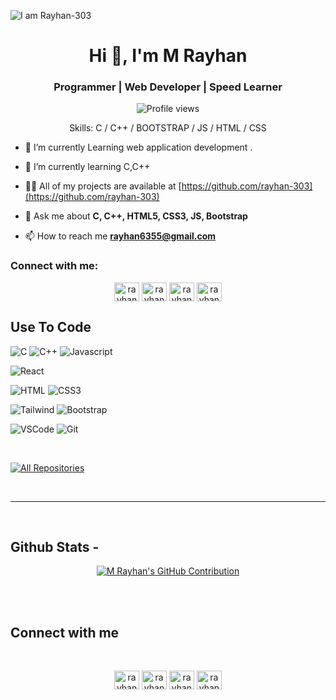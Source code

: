 ![I am Rayhan-303](https://ibb.co.com/DVd4C66)

<h1 align="center">Hi 👋, I'm M Rayhan</h1>
<h3 align="center">Programmer | Web Developer | Speed Learner</h3>


<div align="center">

![Profile views](https://komarev.com/ghpvc/?username=rayhan-303&color=orange)

Skills: C / C++ / BOOTSTRAP / JS / HTML / CSS

</div>

- 🔭 I’m currently Learning web application development .

- 🌱 I’m currently learning C,C++

- 👨‍💻 All of my projects are available at [https://github.com/rayhan-303](https://github.com/rayhan-303)
  
- 💬 Ask me about **C, C++, HTML5, CSS3, JS, Bootstrap**

- 📫 How to reach me **rayhan6355@gmail.com**

<h3 align="left">Connect with me:</h3>

<p align="center">
<a href="https://www.facebook.com/m.raihan303" target="#"><img align="center" src="https://raw.githubusercontent.com/rahuldkjain/github-profile-readme-generator/master/src/images/icons/Social/facebook.svg" alt="rayhan-303" height="30" width="40" /></a>
<a href="https://x.com/rayhan-303" target="#"><img align="center" src="https://raw.githubusercontent.com/rahuldkjain/github-profile-readme-generator/master/src/images/icons/Social/twitter.svg" alt="rayhan-303" height="30" width="40" /></a>
<a href="https://www.linkedin.com/in/rayhan-303/" target="#"><img align="center" src="https://raw.githubusercontent.com/rahuldkjain/github-profile-readme-generator/master/src/images/icons/Social/linked-in-alt.svg" alt="rayhan-303" height="30" width="40" /></a>
<a href="https://www.instagram.com/rayhan-303/" target="#"><img align="center" src="https://raw.githubusercontent.com/rahuldkjain/github-profile-readme-generator/master/src/images/icons/Social/instagram.svg" alt="rayhan-303" height="30" width="40" /></a>
</p>

## Use To Code

![C](https://img.shields.io/badge/C-A8B9CC?style=for-the-badge&labelColor=black&logo=c&logoColor=A8B9CC)
![C++](https://img.shields.io/badge/C++-00599C?style=for-the-badge&labelColor=black&logo=c%2B%2B&logoColor=00599C)
![Javascript](https://img.shields.io/badge/Javascript-F0DB4F?style=for-the-badge&labelColor=black&logo=javascript&logoColor=F0DB4F)
<!--![Typescript](https://img.shields.io/badge/Typescript-007acc?style=for-the-badge&labelColor=black&logo=typescript&logoColor=007acc)-->
![React](https://img.shields.io/badge/-React-61DBFB?style=for-the-badge&labelColor=black&logo=react&logoColor=61DBFB)
<!--![React Native](https://img.shields.io/badge/React_Native-20232A?style=for-the-badge&logo=react&logoColor=61DAFB)-->
<!--![Next.js](https://img.shields.io/badge/next.js-000000?style=for-the-badge&logo=nextdotjs&logoColor=white)
![Nodejs](https://img.shields.io/badge/Nodejs-3C873A?style=for-the-badge&labelColor=black&logo=node.js&logoColor=3C873A)
![Express.js](https://img.shields.io/badge/Express.js-000000?style=for-the-badge&logo=express&logoColor=white)
![MongoDB](https://img.shields.io/badge/MongoDB-4EA94B?style=for-the-badge&logo=mongodb&logoColor=white)-->
![HTML](https://img.shields.io/badge/HTML5-E34F26?style=for-the-badge&logo=html5&logoColor=white)
![CSS3](https://img.shields.io/badge/CSS3-1572B6?style=for-the-badge&logo=css3&logoColor=white)
<!--![SASS Badge](https://img.shields.io/badge/Sass-CC6699?style=for-the-badge&logo=sass&logoColor=white)
![Ant-Design](https://img.shields.io/badge/AntDesign-0170FE?style=for-the-badge&logo=antdesign&logoColor=white)-->
![Tailwind](https://img.shields.io/badge/Tailwind_CSS-092749?style=for-the-badge&logo=tailwindcss&logoColor=06B6D4&labelColor=000000)
![Bootstrap](https://img.shields.io/badge/Bootstrap-563D7C?style=for-the-badge&logo=bootstrap&logoColor=white)
<!--![Strapi](https://img.shields.io/badge/strapi-2E7EEA?style=for-the-badge&logo=strapi&logoColor=white)
![Markdown](https://img.shields.io/badge/Markdown-000000?style=for-the-badge&logo=markdown&logoColor=white)
![Redux](https://img.shields.io/badge/Redux-593D88?style=for-the-badge&logo=redux&logoColor=white)
![React Query](https://img.shields.io/badge/-React_Query-FF4154?style=for-the-badge&logo=react%20query&logoColor=white)-->
![VSCode](https://img.shields.io/badge/Visual_Studio-0078d7?style=for-the-badge&logo=visual%20studio&logoColor=white)
![Git](https://img.shields.io/badge/Git-F05032?style=for-the-badge&logo=git&logoColor=white)

<br/>

<p align="left">
  <a href="https://github.com/rayhan-303?tab=repositories" target="#"><img alt="All Repositories" title="All Repositories" src="https://img.shields.io/badge/-All%20Repos-2962FF?style=for-the-badge&logo=koding&logoColor=white"/></a>
</p>

<br/>
<hr/>
<br/>

## Github Stats -

<p align="center">
  <a href="https://github.com/rayhan-303">
    <img src="https://github-profile-summary-cards.vercel.app/api/cards/profile-details?username=rayhan-303&theme=radical" alt="M Rayhan's GitHub Contribution"/>
  </a>
</p>

<br/>

<br/>

## Connect with me

<div align="center">
<br/>

  <a href="https://www.facebook.com/rayhan-303" target="#"><img align="center" src="https://raw.githubusercontent.com/rahuldkjain/github-profile-readme-generator/master/src/images/icons/Social/facebook.svg" alt="rayhan-303" height="30" width="40" /></a>
<a href="https://x.com/rayhan-303" target="#"><img align="center" src="https://raw.githubusercontent.com/rahuldkjain/github-profile-readme-generator/master/src/images/icons/Social/twitter.svg" alt="rayhan-303" height="30" width="40" /></a>
<a href="https://www.linkedin.com/in/rayhan-303/" target="#"><img align="center" src="https://raw.githubusercontent.com/rahuldkjain/github-profile-readme-generator/master/src/images/icons/Social/linked-in-alt.svg" alt="rayhan-303" height="30" width="40" /></a>
<a href="https://www.instagram.com/rayhan-303/" target="#"><img align="center" src="https://raw.githubusercontent.com/rahuldkjain/github-profile-readme-generator/master/src/images/icons/Social/instagram.svg" alt="rayhan-303" height="30" width="40" /></a>
</div>
